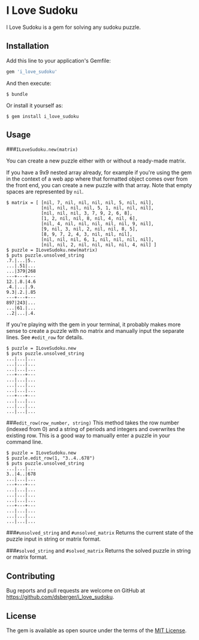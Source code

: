 # I Love Sudoku

I Love Sudoku is a gem for solving any sudoku puzzle.

## Installation

Add this line to your application's Gemfile:

```ruby
gem 'i_love_sudoku'
```

And then execute:

    $ bundle

Or install it yourself as:

    $ gem install i_love_sudoku

## Usage

###`ILoveSudoku.new(matrix)`

You can create a new puzzle either with or without a ready-made matrix.

If you have a 9x9 nested array already, for example if you're using the gem in the context of a web app where that formatted object comes over from the front end, you can create a new puzzle with that array. Note that empty spaces are represented by `nil`.

```
$ matrix = [ [nil, 7, nil, nil, nil, nil, 5, nil, nil],
             [nil, nil, nil, nil, 5, 1, nil, nil, nil],
             [nil, nil, nil, 3, 7, 9, 2, 6, 8],
             [1, 2, nil, nil, 8, nil, 4, nil, 6],
             [nil, 4, nil, nil, nil, nil, nil, 9, nil],
             [9, nil, 3, nil, 2, nil, nil, 8, 5],
             [8, 9, 7, 2, 4, 3, nil, nil, nil],
             [nil, nil, nil, 6, 1, nil, nil, nil, nil],
             [nil, nil, 2, nil, nil, nil, nil, 4, nil] ]
$ puzzle = ILoveSudoku.new(matrix)
$ puts puzzle.unsolved_string
.7.|...|5..
...|.51|...
...|379|268
---+---+---
12.|.8.|4.6
.4.|...|.9.
9.3|.2.|.85
---+---+---
897|243|...
...|61.|...
..2|...|.4.
```

If you're playing with the gem in your terminal, it probably makes more sense to create a puzzle with no matrix and manually input the separate lines. See `#edit_row` for details.


```
$ puzzle = ILoveSudoku.new
$ puts puzzle.unsolved_string
...|...|...
...|...|...
...|...|...
---+---+---
...|...|...
...|...|...
...|...|...
---+---+---
...|...|...
...|...|...
...|...|...
```

###`edit_row(row_number, string)`
This method takes the row number (indexed from 0) and a string of periods and integers and overwrites the existing row. This is a good way to manually enter a puzzle in your command line.

```
$ puzzle = ILoveSudoku.new
$ puzzle.edit_row(1, "3..4..678")
$ puts puzzle.unsolved_string
...|...|...
3..|4..|678
...|...|...
---+---+---
...|...|...
...|...|...
...|...|...
---+---+---
...|...|...
...|...|...
...|...|...
```

###`#unsolved_string` and `#unsolved_matrix`
Returns the current state of the puzzle input in string or matrix format.

###`#solved_string` and `#solved_matrix`
Returns the solved puzzle in string or matrix format.


## Contributing

Bug reports and pull requests are welcome on GitHub at https://github.com/dsberger/i_love_sudoku.


## License

The gem is available as open source under the terms of the [MIT License](http://opensource.org/licenses/MIT).

